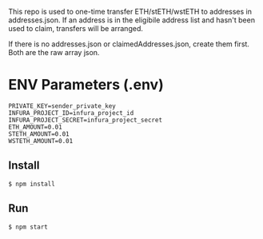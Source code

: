 This repo is used to one-time transfer ETH/stETH/wstETH to addresses in addresses.json. If an address is in the eligibile address list and hasn't been used to claim, transfers will be arranged.

If there is no addresses.json or claimedAddresses.json, create them first. Both are the raw array json.

# ENV Parameters (.env)

```
PRIVATE_KEY=sender_private_key
INFURA_PROJECT_ID=infura_project_id
INFURA_PROJECT_SECRET=infura_project_secret
ETH_AMOUNT=0.01
STETH_AMOUNT=0.01
WSTETH_AMOUNT=0.01
```

## Install

`$ npm install`

## Run
`$ npm start`

